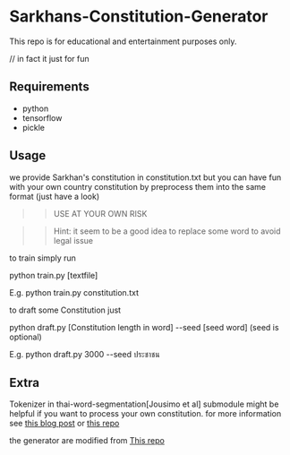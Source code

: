 # Sarkhans-Constitution-Generator

This repo is for educational and entertainment purposes only. 

// in fact it just for fun

## Requirements
* python 
* tensorflow 
* pickle

## Usage
we provide Sarkhan's constitution in constitution.txt
but you can have fun with your own country constitution by preprocess them into the same format (just have a look)
>>USE AT YOUR OWN RISK

>>Hint: it seem to be a good idea to replace some word to avoid legal issue 

to train simply run


python train.py [textfile]


E.g.    python train.py constitution.txt

to draft some Constitution just


python draft.py [Constitution length in word] --seed [seed word]
(seed is optional)

E.g.    python draft.py 3000 --seed ประชาชน



## Extra
Tokenizer in thai-word-segmentation[Jousimo et al] submodule might be helpful if you want to process your own constitution.
for more information see [this blog post](https://sertiscorp.com/thai-word-segmentation-with-bi-directional_rnn/) or [this repo](https://github.com/sertiscorp/thai-word-segmentation)

the generator are modified from [This repo](https://github.com/udacity/deep-learning/tree/master/tv-script-generation)
